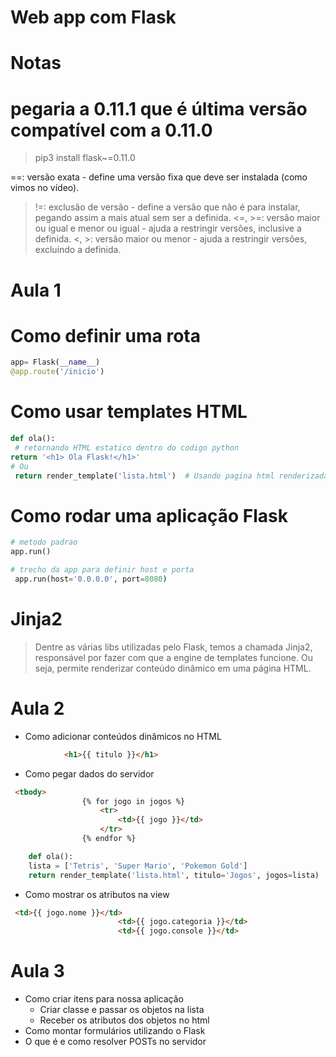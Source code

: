 # Web app com Flask 

# Notas
# pegaria a 0.11.1 que é última versão compatível com a 0.11.0
> pip3 install flask~=0.11.0 

==: versão exata - define uma versão fixa que deve ser instalada (como vimos no vídeo).
>!=: exclusão de versão - define a versão que não é para instalar, pegando assim a mais atual sem ser a definida.
<=, >=: versão maior ou igual e menor ou igual - ajuda a restringir versões, inclusive a definida.
<, >: versão maior ou menor - ajuda a restringir versões, excluindo a definida.

# Aula 1 
# Como definir uma rota
```python
app= Flask(__name__)
@app.route('/inicio') 
```

# Como usar templates HTML
```python
def ola():
 # retornando HTML estatico dentro do codigo python
return '<h1> Ola Flask!</h1>'
# Ou
 return render_template('lista.html')  # Usando pagina html renderizada
```
# Como rodar uma aplicação Flask
```python
# metodo padrao
app.run()

# trecho da app para definir host e porta
 app.run(host='0.0.0.0', port=8080)
```

# Jinja2
> Dentre as várias libs utilizadas pelo Flask, temos a chamada Jinja2, responsável por fazer com que a engine de templates funcione. Ou seja, permite renderizar conteúdo dinâmico em uma página HTML.
 
 # Aula 2
-  Como adicionar conteúdos dinâmicos no HTML
```html
            <h1>{{ titulo }}</h1>
```
-    Como pegar dados do servidor
```html
 <tbody>
                {% for jogo in jogos %}
                    <tr>
                        <td>{{ jogo }}</td>
                    </tr>
                {% endfor %}
```
```python
    def ola():
    lista = ['Tetris', 'Super Mario', 'Pokemon Gold']
    return render_template('lista.html', titulo='Jogos', jogos=lista)

```
 -   Como mostrar os atributos na view
```html
 <td>{{ jogo.nome }}</td>
                        <td>{{ jogo.categoria }}</td>
                        <td>{{ jogo.console }}</td>
```
# Aula 3 
- Como criar itens para nossa aplicação
  - Criar classe e passar os objetos na lista
  - Receber os atributos dos objetos no html 
- Como montar formulários utilizando o Flask 
- O que é e como resolver POSTs no servidor